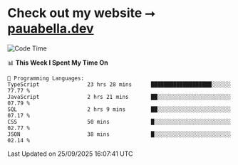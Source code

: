 # Check out my website ⭢ [pauabella.dev](https://pauabella.dev)

<!--START_SECTION:waka-->
![Code Time](http://img.shields.io/badge/Code%20Time-4%2C836%20hrs%202%20mins-blue)

📊 **This Week I Spent My Time On** 

```text
💬 Programming Languages: 
TypeScript               23 hrs 28 mins      ███████████████████░░░░░░   77.77 % 
JavaScript               2 hrs 21 mins       ██░░░░░░░░░░░░░░░░░░░░░░░   07.79 % 
SQL                      2 hrs 9 mins        ██░░░░░░░░░░░░░░░░░░░░░░░   07.17 % 
CSS                      50 mins             █░░░░░░░░░░░░░░░░░░░░░░░░   02.77 % 
JSON                     38 mins             █░░░░░░░░░░░░░░░░░░░░░░░░   02.14 % 
```


 Last Updated on 25/09/2025 16:07:41 UTC
<!--END_SECTION:waka-->
